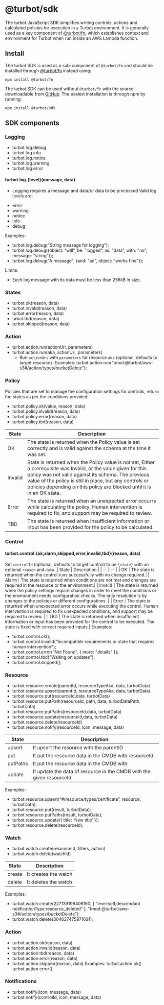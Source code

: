 # @turbot/sdk

The turbot JavaScript SDK simplifies writing controls, actions and calculated
policies for execution in a Turbot environment. It is generally used as
a key component of [@turbot/fn](https://github.com/turbot/fn), which
establishes context and environment for Turbot when run inside an AWS
Lambda function.

## Install

The turbot SDK is used as a sub-component of `@turbot/fn` and should be installed through [@turbot/fn](https://github.com/turbot/fn) instead using:

```
npm install @turbot/fn
```

The turbot SDK can be used without `@turbot/fn` with the source downloadable from [GitHub](https://github.com/turbot/sdk). The easiest installation is through npm by running:

```
npm install @turbot/sdk
```

## SDK components

### Logging

- turbot.log.debug
- turbot.log.info
- turbot.log.notice
- turbot.log.warning
- turbot.log.error

#### turbot.log.{level}(message, data)

- Logging requires a message and data/or data to be processed
  Valid log levels are:

* error
* warning
* notice
* info
* debug

Examples:

- turbot.log.debug("String message for logging");
- turbot.log.debug({object: "will", be: "logged", as: "data", with: "no", message: "string"});
- turbot.log.debug("A message", {and: "an", object: "works fine"});

Limits:

- Each log message with its data must be less than 256kB in size.

### States

- turbot.ok(reason, data)
- turbot.invalid(reason, data)
- turbot.error(reason, data)
- urbot.tbd(reason, data)
- turbot.skipped(reason, data)

### Action

- turbot.action.run(actionUri, parameters)
- turbot.action.run(aka, actionUri, parameters)
  - Run `actionUri` with `parameters` for resource `aka` (optional, defaults to target resource).
    Examples:
    turbot.action.run("tmod:@turbot/aws-s3#/action/types/bucketDelete");

### Policy

Policies that are set to manage the configuration settings for controls, return the states as per the conditions provided.

- turbot.policy.ok(value, reason, data)
- turbot.policy.invalid(reason, data)
- turbot.policy.error(reason, data)
- turbot.policy.tbd(reason, data)

| State   | Description                                                                                                                                                                                                                                                                                                   |
| ------- | ------------------------------------------------------------------------------------------------------------------------------------------------------------------------------------------------------------------------------------------------------------------------------------------------------------- |
| OK      | The state is returned when the Policy value is set correctly and is valid against the schema at the time it was set.                                                                                                                                                                                          |
| Invalid | State is returned when the Policy value is not set, Either a prerequisite was Invalid, or the value given for this policy was not valid against its schema. The previous value of the policy is still in place, but any controls or policies depending on this policy are blocked until it is in an OK state. |
| Error   | The state is returned when an unexpected error occurrs while calculating the policy. Human intervention is required to fix, and support may be required to review.                                                                                                                                            |
| TBD     | The state is returned when insufficient information or input has been provided for the policy to be calculated.                                                                                                                                                                                               |

### Control

#### turbot.control.{ok,alarm,skipped,error,invalid,tbd}(reason, data)

Set `controlId` (optional, defaults to target control) to be `{state}` with an optional `reason` and `data`.
| State | Description |
| -- | -- |
| OK | The state is returned when the control runs successfully with no change required.|
| Alarm | The state is returned when conditions are not met and changes are required in the resource or the environment.|
| Invalid | The state is returned when the policy settings require changes in order to meet the conditions or the environment needs configuration checks. The only resolution is by changes to the policies or different configurations. |
| Error | The state is returned when unexpected error occurs while executing the control. Human intervention is required to fix unexpected conditions, and support may be required to review. |
| TBD | The state is returned when insufficient information or input has been provided for the control to be executed. The state is fixed with correct required inputs.|
Examples:

- turbot.control.ok();
- turbot.control.invalid("Incompatible requirements or state that requires human intervention");
- turbot.control.error("Not Found", { more: "details" });
- turbot.control.tbd("Waiting on updates");
- turbot.control.skipped();

### Resource

- turbot.resource.create(parentId, resourceTypeAka, data, turbotData)
- turbot.resource.upsert(parentId, resourceTypeAka, data, turbotData)
- turbot.resource.put(resourceId,data, turbotData)
- turbot.resource.putPath(resourceId, path, data, turbotDataPath, turbotData)
- turbot.resource.putPaths(resourceId,data, turbotData)
- turbot.resource.update(resourceId,data, turbotData)
- turbot.resource.delete(resourceId)
- turbot.resource.notify(resourceId, icon, message, data)

| State    | Description                                                          |
| -------- | -------------------------------------------------------------------- |
| upsert   | It upsert the resource with the parentID                             |
| put      | It put the resource data in the CMDB with resourceId                 |
| putPaths | It put the resource data in the CMDB with                            |
| update   | It update the data of resource in the CMDB with the given resourceId |

Examples:

- turbot.resource.upsert(“#/resource/types/certificate”, resource, turbotData);
- turbot.resource.put(result, turbotData);
- turbot.resource.putPaths(result, turbotData);
- turbot.resource.update({ title: ‘New title’ });
- turbot.resource.delete(resourceId);

### Watch

- turbot.watch.create(resourceId, filters, action)
- turbot.watch.delete(watchId)

| State    | Description                                                          |
| -------- | -------------------------------------------------------------------- |
| create   | It creates the watch                                                 |
| delete   | It deletes the watch                                                 |

Examples:

- turbot.watch.create(227139196406160, [ "level:self,descendant notificationType:resource_deleted" ], "tmod:@turbot/aws-s3#/action/types/bucketDelete");
- turbot.watch.delete(304627475971091);

### Action

- turbot.action.ok(reason, data)
- turbot.action.invalid(reason, data)
- turbot.action.tbd(reason, data)
- turbot.action.error(reason, data)
- turbot.action.skipped(reason, data)
  Examples:
  turbot.action.ok()
  turbot.action.error()

### Notifications

- turbot.notify(icon, message, data)
- turbot.notify(controlId, icon, message, data)
